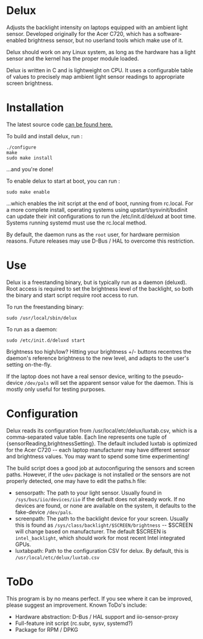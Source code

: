 # Delux
Adjusts the backlight intensity on laptops equipped with an ambient light sensor. Developed
originally for the Acer C720, which has a software-enabled brightness sensor, but no 
userland tools which make use of it.

Delux should work on any Linux system, as long as the hardware has a light sensor and 
the kernel has the proper module loaded.

Delux is written in C and is lightweight on CPU. It uses a configurable table of values 
to precisely map ambient light sensor readings to appropriate screen brightness.

# Installation
The latest source code [can be found here.](https://github.com/rbracken/delux/releases/latest)

To build and install delux, run :

    ./configure
    make 
    sudo make install

...and you're done!

To enable delux to start at boot, you can run :

    sudo make enable

...which enables the init script at the end of boot, running from rc.local. For
a more complete install, operating systems using upstart/sysvinit/bsdinit can
update their init configurations to run the /etc/init.d/deluxd at boot time. Systems
running systemd must use the rc.local method.

By default, the daemon runs as the `root` user, for hardware permision reasons. Future
releases may use D-Bus / HAL to overcome this restriction.

# Use
Delux is a freestanding binary, but is typically run as a daemon (deluxd). Root
access is required to set the brightness level of the backlight, so both the
binary and start script require root access to run.

To run the freestanding binary:

    sudo /usr/local/sbin/delux

To run as a daemon:

    sudo /etc/init.d/deluxd start

Brightness too high/low? Hitting your brightness +/- buttons recentres the daemon's
reference brightness to the new level, and adapts to the user's setting on-the-fly.

If the laptop does not have a real sensor device, writing to the pseudo-device
`/dev/pals` will set the apparent sensor value for the daemon. This is mostly
only useful for testing purposes.

# Configuration 
Delux reads its configuration from /usr/local/etc/delux/luxtab.csv, which is a comma-separated
value table. Each line represents one tuple of {sensorReading,brightnessSetting}. The default
included luxtab is optimized for the Acer C720 -- each laptop manufacturer may have different
sensor and brightness values. You may want to spend some time experimenting!

The build script does a good job at autoconfiguring the sensors and screen paths.
However, if the `udev` package is not installed or the sensors are not properly
detected, one may have to edit the paths.h file:
- sensorpath: The path to your light sensor. Usually found in `/sys/bus/iio/devices/iio` if
    the default does not already work. If no devices are found, or none are available on
    the system, it defaults to the fake-device `/dev/pals`.
- screenpath: The path to the backlight device for your screen. Usually this is found as
    `/sys/class/backlight/$SCREEN/brightness` -- $SCREEN will change based on manufacturer.
    The default $SCREEN is `intel_backlight`, which should work for most recent Intel integrated GPUs.
- luxtabpath: Path to the configuration CSV for delux. By default, this is `/usr/local/etc/delux/luxtab.csv`
    
# ToDo
This program is by no means perfect. If you see where it can be improved, 
please suggest an improvement. Known ToDo's include:
- Hardware abstraction: D-Bus / HAL support and iio-sensor-proxy
- Full-feature init script (rc.subr, sysv, systemd?)
- Package for RPM / DPKG

